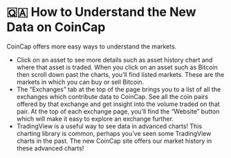 # 🇶🇦 How to Understand the New Data on CoinCap



CoinCap offers more easy ways to understand the markets.

* Click on an asset to see more details such as asset history chart and where that asset is traded. When you click on an asset such as Bitcoin then scroll down past the charts, you’ll find listed markets. These are the markets in which you can buy or sell Bitcoin.
* The “Exchanges” tab at the top of the page brings you to a list of all the exchanges which contribute data to CoinCap. See all the coin pairs offered by that exchange and get insight into the volume traded on that pair. At the top of each exchange page, you’ll find the “Website” button which will make it easy to explore an exchange further.
* TradingView is a useful way to see data in advanced charts! This charting library is common, perhaps you’ve seen some TradingView charts in the past. The new CoinCap site offers our market history in these advanced charts!
